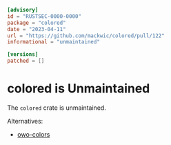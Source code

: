 ```toml
[advisory]
id = "RUSTSEC-0000-0000"
package = "colored"
date = "2023-04-11"
url = "https://github.com/mackwic/colored/pull/122"
informational = "unmaintained"

[versions]
patched = []
```

# colored is Unmaintained

The `colored` crate is unmaintained.

Alternatives:

- [owo-colors](https://crates.io/crates/owo-colors)
